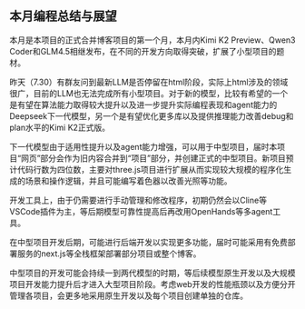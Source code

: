 ## 本月编程总结与展望

本月是本项目的正式合并博客项目的第一个月，本月内Kimi K2 Preview、Qwen3 Coder和GLM4.5相继发布，在不同的开发方向取得突破，扩展了小型项目的题材。

昨天（7.30）有群友问到最新LLM是否停留在html阶段，实际上html涉及的领域很广，目前的LLM也无法完成所有小型项目。对于新的模型，比较有希望的一个是有望在算法能力取得较大提升以及进一步提升实际编程表现和agent能力的Deepseek下一代模型，另一个是有望优化更多库以及提供推理能力改善debug和plan水平的Kimi K2正式版。

下一代模型由于适用性提升以及agent能力增强，可以用于中型项目，届时本项目“网页”部分会作为旧内容合并到“项目”部分，并创建正式的中型项目。新项目预计代码行数为四位数，主要对three.js项目进行扩展从而实现较大规模的程序化生成的场景和操作逻辑，并且可能编写着色器以改善光照等功能。

开发工具上，由于仍需要进行手动管理和修改程序，初期仍然会以Cline等VSCode插件为主，等后期模型可靠性提高后再改用OpenHands等多agent工具。

在中型项目开发后期，可能进行后端开发以实现更多功能，届时可能采用有免费部署服务的next.js等全栈框架部署部分项目或整个博客。

中型项目的开发可能会持续一到两代模型的时期，等后续模型原生开发以及大规模项目开发能力提升后才进入大型项目阶段。考虑web开发的性能瓶颈以及方便分开管理各项目，会更多地采用原生开发以及每个项目创建单独的仓库。
